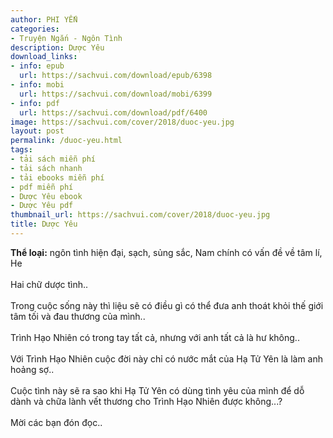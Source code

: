 ```yaml
---
author: PHI YẾN
categories:
- Truyện Ngắn - Ngôn Tình
description: Dược Yêu
download_links:
- info: epub
  url: https://sachvui.com/download/epub/6398
- info: mobi
  url: https://sachvui.com/download/mobi/6399
- info: pdf
  url: https://sachvui.com/download/pdf/6400
image: https://sachvui.com/cover/2018/duoc-yeu.jpg
layout: post
permalink: /duoc-yeu.html
tags:
- tải sách miễn phí
- tải sách nhanh
- tải ebooks miễn phí
- pdf miễn phí
- Dược Yêu ebook
- Dược Yêu pdf
thumbnail_url: https://sachvui.com/cover/2018/duoc-yeu.jpg
title: Dược Yêu
---
```


 <div class="item-desc text-justify"> <p><strong>Thể loại:</strong> ngôn tình hiện đại, sạch, sủng sắc, Nam chính có vấn đề về tâm lí, He<br><br>Hai chữ dược tình..<br><br>Trong cuộc sống này thì liệu sẽ có điều gì có thể đưa anh thoát khỏi thế giới tâm tối và đau thương của mình..<br><br>Trình Hạo Nhiên có trong tay tất cả, nhưng với anh tất cả là hư không..<br><br>Với Trình Hạo Nhiên cuộc đời này chỉ có nước mắt của Hạ Tử Yên là làm anh hoảng sợ..<br><br>Cuộc tình này sẽ ra sao khi Hạ Tử Yên có dùng tình yêu của mình để dỗ dành và chữa lành vết thương cho Trình Hạo Nhiên được không...?<br><br>Mời các bạn đón đọc..</p> </div>